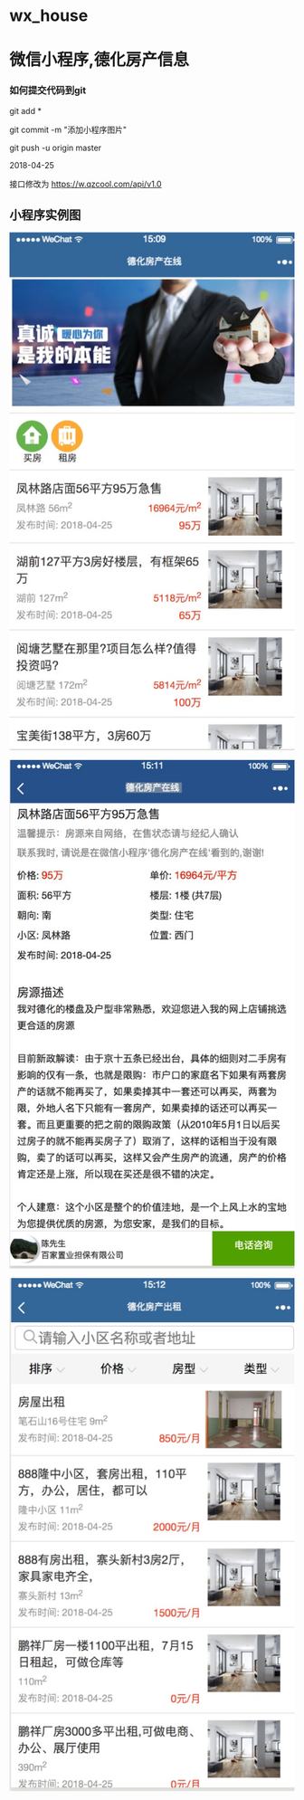 # wx_house
# 微信小程序,德化房产信息

### 如何提交代码到git

git  add *

git commit -m "添加小程序图片"

git push  -u origin master


2018-04-25

接口修改为 https://w.qzcool.com/api/v1.0

## 小程序实例图

![小程序图片](/doc/wx1.jpg "小程序图片")

![小程序图片](/doc/wx2.jpg "小程序图片")

![小程序图片](/doc/wx3.jpg "小程序图片")